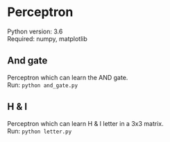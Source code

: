 # Perceptron

Python version: 3.6 \
Required: numpy, matplotlib

## And gate 
Perceptron which can learn the AND gate. \
Run: `python and_gate.py`

## H & I
Perceptron which can learn H & I letter in a 3x3 matrix. \
Run: `python letter.py`

